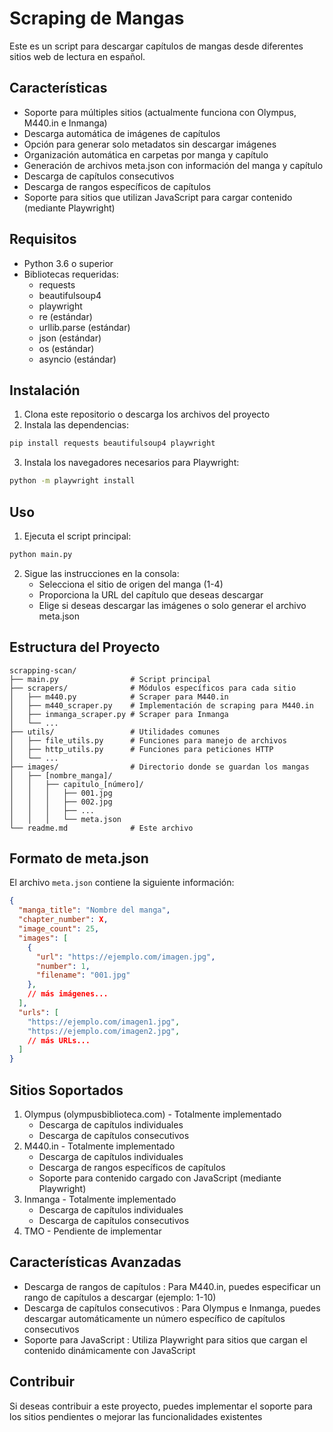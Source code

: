 # Scraping de Mangas

Este es un script para descargar capítulos de mangas desde diferentes sitios web de lectura en español.

## Características

- Soporte para múltiples sitios (actualmente funciona con Olympus, M440.in e Inmanga)
- Descarga automática de imágenes de capítulos
- Opción para generar solo metadatos sin descargar imágenes
- Organización automática en carpetas por manga y capítulo
- Generación de archivos meta.json con información del manga y capítulo
- Descarga de capítulos consecutivos
- Descarga de rangos específicos de capítulos
- Soporte para sitios que utilizan JavaScript para cargar contenido (mediante Playwright)

## Requisitos

- Python 3.6 o superior
- Bibliotecas requeridas:
  - requests
  - beautifulsoup4
  - playwright
  - re (estándar)
  - urllib.parse (estándar)
  - json (estándar)
  - os (estándar)
  - asyncio (estándar)

## Instalación

1. Clona este repositorio o descarga los archivos del proyecto
2. Instala las dependencias:

```bash
pip install requests beautifulsoup4 playwright
```

3. Instala los navegadores necesarios para Playwright:
```bash
python -m playwright install
 ```
## Uso

1. Ejecuta el script principal:

```bash
python main.py
```

2. Sigue las instrucciones en la consola:
   - Selecciona el sitio de origen del manga (1-4)
   - Proporciona la URL del capítulo que deseas descargar
   - Elige si deseas descargar las imágenes o solo generar el archivo meta.json


## Estructura del Proyecto

```
scrapping-scan/
├── main.py                # Script principal
├── scrapers/              # Módulos específicos para cada sitio
│   ├── m440.py            # Scraper para M440.in
│   ├── m440_scraper.py    # Implementación de scraping para M440.in
│   ├── inmanga_scraper.py # Scraper para Inmanga
│   └── ...
├── utils/                 # Utilidades comunes
│   ├── file_utils.py      # Funciones para manejo de archivos
│   ├── http_utils.py      # Funciones para peticiones HTTP
│   └── ...
├── images/                # Directorio donde se guardan los mangas
│   ├── [nombre_manga]/
│   │   ├── capitulo_[número]/
│   │   │   ├── 001.jpg
│   │   │   ├── 002.jpg
│   │   │   ├── ...
│   │   │   └── meta.json
└── readme.md              # Este archivo
```

## Formato de meta.json

El archivo `meta.json` contiene la siguiente información:

```json
{
  "manga_title": "Nombre del manga",
  "chapter_number": X,
  "image_count": 25,
  "images": [
    {
      "url": "https://ejemplo.com/imagen.jpg",
      "number": 1,
      "filename": "001.jpg"
    },
    // más imágenes...
  ],
  "urls": [
    "https://ejemplo.com/imagen1.jpg",
    "https://ejemplo.com/imagen2.jpg",
    // más URLs...
  ]
}
```


## Sitios Soportados

1. Olympus (olympusbiblioteca.com) - Totalmente implementado
   - Descarga de capítulos individuales
   - Descarga de capítulos consecutivos
2. M440.in - Totalmente implementado
   - Descarga de capítulos individuales
   - Descarga de rangos específicos de capítulos
   - Soporte para contenido cargado con JavaScript (mediante Playwright)
3. Inmanga - Totalmente implementado
   - Descarga de capítulos individuales
   - Descarga de capítulos consecutivos
4. TMO - Pendiente de implementar


## Características Avanzadas

- Descarga de rangos de capítulos : Para M440.in, puedes especificar un rango de capítulos a descargar (ejemplo: 1-10)
- Descarga de capítulos consecutivos : Para Olympus e Inmanga, puedes descargar automáticamente un número específico de capítulos consecutivos
- Soporte para JavaScript : Utiliza Playwright para sitios que cargan el contenido dinámicamente con JavaScript


## Contribuir

Si deseas contribuir a este proyecto, puedes implementar el soporte para los sitios pendientes o mejorar las funcionalidades existentes